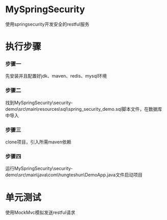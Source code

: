 # MySpringSecurity
使用springsecurity开发安全的restful服务
# 执行步骤
### 步骤一
先安装并且配置好jdk、maven、redis、mysql环境
### 步骤二
找到MySpringSecurity\security-demo\src\main\resources\sql\spring_security_demo.sql脚本文件，在数据库中导入
### 步骤三
clone项目，引入所需maven依赖
### 步骤四
运行MySpringSecurity\security-demo\src\main\java\com\hungteshun\DemoApp.java文件启动项目
# 单元测试
使用MockMvc模拟发送restful请求
